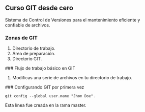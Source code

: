 ## Curso GIT desde cero
Sistema de Control de Versiones para el mantenimiento eficiente y confiable de archivos.

### Zonas de GIT
1. Directorio de trabajo.
2. Área de preparación.
3. Directorio GIT.

### Flujo de trabajo básico en GIT
1. Modificas una serie de archivos en tu directorio de trabajo.

### Configurando GIT por primera vez
```
git config --global user.name "Jhon Doe".
```

Esta línea fue creada en la rama master.
